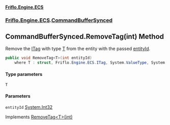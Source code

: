 #### [Friflo.Engine.ECS](index.md 'index')
### [Friflo.Engine.ECS](Friflo.Engine.ECS.md 'Friflo.Engine.ECS').[CommandBufferSynced](CommandBufferSynced.md 'Friflo.Engine.ECS.CommandBufferSynced')

## CommandBufferSynced.RemoveTag<T>(int) Method

Remove the [ITag](ITag.md 'Friflo.Engine.ECS.ITag') with type [T](CommandBufferSynced.RemoveTag_T_(int).md#Friflo.Engine.ECS.CommandBufferSynced.RemoveTag_T_(int).T 'Friflo.Engine.ECS.CommandBufferSynced.RemoveTag<T>(int).T') from the entity with the passed [entityId](CommandBufferSynced.RemoveTag_T_(int).md#Friflo.Engine.ECS.CommandBufferSynced.RemoveTag_T_(int).entityId 'Friflo.Engine.ECS.CommandBufferSynced.RemoveTag<T>(int).entityId').

```csharp
public void RemoveTag<T>(int entityId)
    where T : struct, Friflo.Engine.ECS.ITag, System.ValueType, System.ValueType;
```
#### Type parameters

<a name='Friflo.Engine.ECS.CommandBufferSynced.RemoveTag_T_(int).T'></a>

`T`
#### Parameters

<a name='Friflo.Engine.ECS.CommandBufferSynced.RemoveTag_T_(int).entityId'></a>

`entityId` [System.Int32](https://docs.microsoft.com/en-us/dotnet/api/System.Int32 'System.Int32')

Implements [RemoveTag&lt;T&gt;(int)](ICommandBuffer.RemoveTag_T_(int).md 'Friflo.Engine.ECS.ICommandBuffer.RemoveTag<T>(int)')